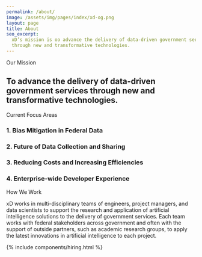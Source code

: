 ```yaml
---
permalink: /about/
image: /assets/img/pages/index/xd-og.png
layout: page
title: About
seo_excerpt:
  xD’s mission is oo advance the delivery of data-driven government services 
  through new and transformative technologies.
---
```


<section class="mission">
  <div class="grid-container">
    <div class="breadcrumb">Our Mission</div>
    <h2>
      To advance the delivery of data-driven government services through new and 
      transformative technologies.
    </h2>
  </div>
</section>

<section class="priorities">
  <div class="grid-container">
    <div class="breadcrumb">Current Focus Areas</div>
    <div class="grid-row">
      <div class="grid-col-6">
        <div class="about-priority">
          <h3>1. Bias Mitigation in Federal Data</h3>
        </div>
        <div class="about-priority">
          <h3>2. Future of Data Collection and Sharing</h3>
        </div>
      </div>
      <div class="grid-col-6">
        <div class="about-priority">
          <h3>3. Reducing Costs and Increasing Efficiencies</h3>
        </div>
        <div class="about-priority">
          <h3>4. Enterprise-wide Developer Experience</h3>
        </div>
      </div>
    </div>
  </div>
</section>

<section class="ai">
  <div class="grid-container">
    <div class="breadcrumb">How We Work</div>
    <p>
      xD works in multi-disciplinary teams of engineers, project managers, and
      data scientists to support the research and application of artificial
      intelligence solutions to the delivery of government services. Each team
      works with federal stakeholders across government and often with the 
      support of outside partners, such as academic research groups, to apply
      the latest innovations in artificial intelligence to each project.
    </p>
  </div>
</section>

{% include components/hiring.html %}
